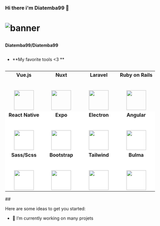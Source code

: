 ### Hi there i'm Diatemba99 👋
# ![banner](https://user-images.githubusercontent.com/58808297/103879785-33f44c00-50d0-11eb-8a7e-56e2e4048368.jpg)

## 
**Diatemba99/Diatemba99**
##
<!--
Ceci est un commentaire pour faire des commentaires sur le readme de github
-->
- **My favorite tools <3 **
##
<table>
  <tbody>
    <tr valign="top">
      <td width="25%" align="center">
        <span><b>Vue.js</b></span><br><br><br>
        <img height="64px" src="https://cdn.svgporn.com/logos/vue.svg">
      </td>
      <td width="25%" align="center">
        <span><b>Nuxt</b></span><br><br><br>
        <img height="64px" src="https://cdn.svgporn.com/logos/nuxt-icon.svg">
      </td>
      <td width="25%" align="center">
        <span><b>Laravel</b></span><br><br><br>
        <img height="64px" src="https://cdn.svgporn.com/logos/laravel.svg">
      </td>
      <td width="25%" align="center">
        <span><b>Ruby on Rails</b></span><br><br><br>
        <img height="64px" src="https://cdn.svgporn.com/logos/rails.svg">
      </td>
    </tr>
    <tr style="background-color: #fff;">
      <td width="25%" align="center">
        <span><b>React Native</b></span><br><br><br>
        <img height="64px" src="https://cdn.svgporn.com/logos/react.svg">
      </td>
      <td width="25%" align="center">
        <span><b>Expo</b></span><br><br><br>
        <img height="64px" src="https://cdn.svgporn.com/logos/expo.svg">
      </td>
      <td width="25%" align="center">
        <span><b>Electron</b></span><br><br><br>
        <img height="64px" src="https://cdn.svgporn.com/logos/electron.svg">
      </td>
      <td width="25%" align="center">
        <span><b>Angular</b></span><br><br><br>
        <img height="64px" src="https://cdn.svgporn.com/logos/angular-icon.svg">
      </td>
    </tr>
    <tr style="background-color: #fff;">
      <td width="25%" align="center">
        <span><b>Sass/Scss</b></span><br><br><br>
        <img height="64px" src="https://cdn.svgporn.com/logos/sass.svg">
      </td>
      <td width="25%" align="center">
        <span><b>Bootstrap</b></span><br><br><br>
        <img height="64px" src="https://cdn.svgporn.com/logos/bootstrap.svg">
      </td>
      <td width="25%" align="center">
        <span><b>Tailwind</b></span><br><br><br>
        <img height="64px" src="https://cdn.svgporn.com/logos/tailwindcss-icon.svg">
      </td>
      <td width="25%" align="center">
        <span><b>Bulma</b></span><br><br><br>
        <img height="64px" src="https://cdn.svgporn.com/logos/bulma.svg">
      </td>
    </tr>
  </tbody>
</table>
##

Here are some ideas to get you started:

- 🔭 I’m currently working on many projets
